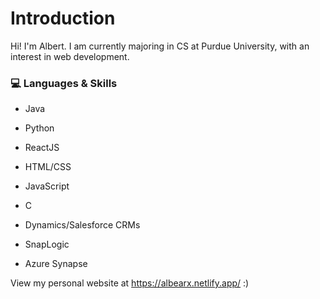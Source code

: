 # Introduction
Hi! I'm Albert. I am currently majoring in CS at Purdue University, with an interest in web development.

### 💻 Languages & Skills
* Java
* Python
* ReactJS
* HTML/CSS
* JavaScript
* C

* Dynamics/Salesforce CRMs
* SnapLogic
* Azure Synapse

View my personal website at https://albearx.netlify.app/ :)
